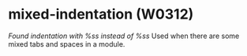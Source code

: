 # mixed-indentation (W0312)

*Found indentation with %ss instead of %ss* Used when there are some
mixed tabs and spaces in a module.
